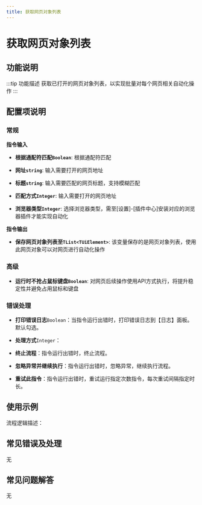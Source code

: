 ```yaml
---
title: 获取网页对象列表
---
```


# 获取网页对象列表

## 功能说明

:::tip 功能描述
获取已打开的网页对象列表，以实现批量对每个网页相关自动化操作
:::

## 配置项说明

### 常规

**指令输入**

- **根据通配符匹配`Boolean`**: 根据通配符匹配

- **网址`string`**: 输入需要打开的网页地址

- **标题`string`**: 输入需要匹配的网页标题，支持模糊匹配

- **匹配方式`Integer`**: 输入需要打开的网页地址

- **浏览器类型`Integer`**: 选择浏览器类型，需至[设置]-[插件中心]安装对应的浏览器插件才能实现自动化


**指令输出**

- **保存网页对象列表至`TList<TUiElement>`**: 该变量保存的是网页对象列表，使用此网页对象可以对网页进行自动化操作

### 高级

- **运行时不抢占鼠标键盘`Boolean`**: 对网页后续操作使用API方式执行，将提升稳定性并避免占用鼠标和键盘

### 错误处理

- **打印错误日志**`Boolean`：当指令运行出错时，打印错误日志到【日志】面板。默认勾选。

- **处理方式**`Integer`：

 - **终止流程**：指令运行出错时，终止流程。

 - **忽略异常并继续执行**：指令运行出错时，忽略异常，继续执行流程。

 - **重试此指令**：指令运行出错时，重试运行指定次数指令，每次重试间隔指定时长。

## 使用示例

流程逻辑描述：

## 常见错误及处理

无

## 常见问题解答

无

